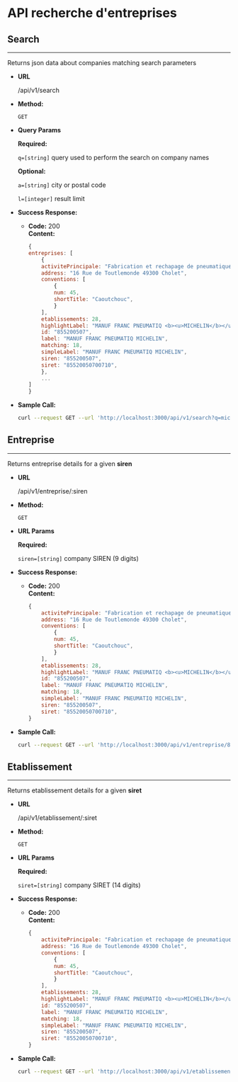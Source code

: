 # API recherche d'entreprises

## **Search**

---

Returns json data about companies matching search parameters

- **URL**

  /api/v1/search

- **Method:**

  `GET`

- **Query Params**

  **Required:**

  `q=[string]` query used to perform the search on company names

  **Optional:**

  `a=[string]` city or postal code

  `l=[integer]` result limit

- **Success Response:**

  - **Code:** 200 <br />
    **Content:**

    ```javascript
    {
    entreprises: [
        {
        activitePrincipale: "Fabrication et rechapage de pneumatiques",
        address: "16 Rue de Toutlemonde 49300 Cholet",
        conventions: [
            {
            num: 45,
            shortTitle: "Caoutchouc",
            }
        ],
        etablissements: 28,
        highlightLabel: "MANUF FRANC PNEUMATIQ <b><u>MICHELIN</b></u>",
        id: "855200507",
        label: "MANUF FRANC PNEUMATIQ MICHELIN",
        matching: 18,
        simpleLabel: "MANUF FRANC PNEUMATIQ MICHELIN",
        siren: "855200507",
        siret: "85520050700710",
        },
        ...
    ]
    }
    ```

- **Sample Call:**

  ```sh
  curl --request GET --url 'http://localhost:3000/api/v1/search?q=michelin'
  ```

## **Entreprise**

---

Returns entreprise details for a given **siren**

- **URL**

  /api/v1/entreprise/:siren

- **Method:**

  `GET`

- **URL Params**

  **Required:**

  `siren=[string]` company SIREN (9 digits)

- **Success Response:**

  - **Code:** 200 <br />
    **Content:**

    ```javascript
    {
        activitePrincipale: "Fabrication et rechapage de pneumatiques",
        address: "16 Rue de Toutlemonde 49300 Cholet",
        conventions: [
            {
            num: 45,
            shortTitle: "Caoutchouc",
            }
        ],
        etablissements: 28,
        highlightLabel: "MANUF FRANC PNEUMATIQ <b><u>MICHELIN</b></u>",
        id: "855200507",
        label: "MANUF FRANC PNEUMATIQ MICHELIN",
        matching: 18,
        simpleLabel: "MANUF FRANC PNEUMATIQ MICHELIN",
        siren: "855200507",
        siret: "85520050700710",
    }
    ```

- **Sample Call:**

  ```sh
  curl --request GET --url 'http://localhost:3000/api/v1/entreprise/855200507'
  ```

## **Etablissement**

---

Returns etablissement details for a given **siret**

- **URL**

  /api/v1/etablissement/:siret

- **Method:**

  `GET`

- **URL Params**

  **Required:**

  `siret=[string]` company SIRET (14 digits)

- **Success Response:**

  - **Code:** 200 <br />
    **Content:**

    ```javascript
    {
        activitePrincipale: "Fabrication et rechapage de pneumatiques",
        address: "16 Rue de Toutlemonde 49300 Cholet",
        conventions: [
            {
            num: 45,
            shortTitle: "Caoutchouc",
            }
        ],
        etablissements: 28,
        highlightLabel: "MANUF FRANC PNEUMATIQ <b><u>MICHELIN</b></u>",
        id: "855200507",
        label: "MANUF FRANC PNEUMATIQ MICHELIN",
        matching: 18,
        simpleLabel: "MANUF FRANC PNEUMATIQ MICHELIN",
        siren: "855200507",
        siret: "85520050700710",
    }
    ```

- **Sample Call:**

  ```sh
  curl --request GET --url 'http://localhost:3000/api/v1/etablissement/85520050700710'
  ```
